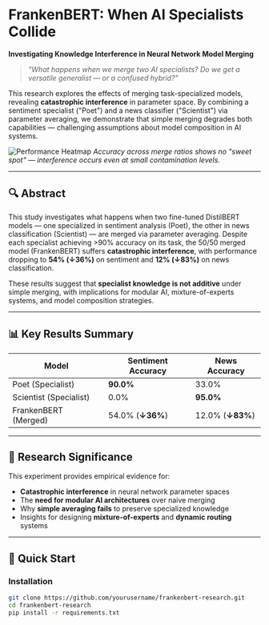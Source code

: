 # FrankenBERT: When AI Specialists Collide  
**Investigating Knowledge Interference in Neural Network Model Merging**

> *"What happens when we merge two AI specialists? Do we get a versatile generalist — or a confused hybrid?"*

This research explores the effects of merging task-specialized models, revealing **catastrophic interference** in parameter space. By combining a sentiment specialist ("Poet") and a news classifier ("Scientist") via parameter averaging, we demonstrate that simple merging degrades both capabilities — challenging assumptions about model composition in AI systems.

![Performance Heatmap]()
*Accuracy across merge ratios shows no "sweet spot" — interference occurs even at small contamination levels.*

---

## 🔍 Abstract

This study investigates what happens when two fine-tuned DistilBERT models — one specialized in sentiment analysis (Poet), the other in news classification (Scientist) — are merged via parameter averaging. Despite each specialist achieving >90% accuracy on its task, the 50/50 merged model (FrankenBERT) suffers **catastrophic interference**, with performance dropping to **54% (↓36%)** on sentiment and **12% (↓83%)** on news classification.

These results suggest that **specialist knowledge is not additive** under simple merging, with implications for modular AI, mixture-of-experts systems, and model composition strategies.

---

## 📊 Key Results Summary

| Model                   | Sentiment Accuracy | News Accuracy     |
|------------------------|--------------------|-------------------|
| Poet (Specialist)       | **90.0%**          | 33.0%             |
| Scientist (Specialist)  | 0.0%               | **95.0%**         |
| FrankenBERT (Merged)    | 54.0% (**↓36%**)   | 12.0% (**↓83%**)  |

---

## 🌟 Research Significance

This experiment provides empirical evidence for:

- **Catastrophic interference** in neural network parameter spaces  
- The **need for modular AI architectures** over naive merging  
- Why **simple averaging fails** to preserve specialized knowledge  
- Insights for designing **mixture-of-experts** and **dynamic routing** systems  

---

## 🚀 Quick Start

### Installation

```bash
git clone https://github.com/yourusername/frankenbert-research.git
cd frankenbert-research
pip install -r requirements.txt
